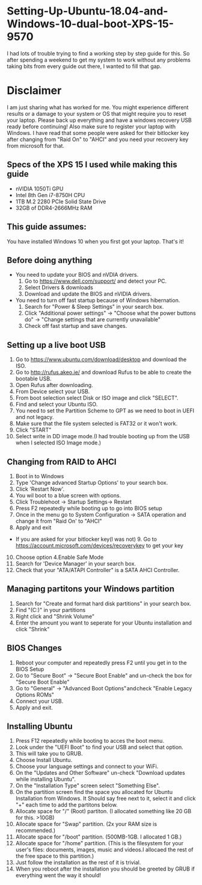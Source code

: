 # Setting-Up-Ubuntu-18.04-and-Windows-10-dual-boot-XPS-15-9570
I had lots of trouble trying to find a working step by step guide for this. So after spending a weekend to get my system to work without any problems taking bits from every guide out there, I wanted to fill that gap.
# Disclaimer
I am just sharing what has worked for me. You might experience different results or a damage to your system or OS that might require you to reset your laptop. Please back up everything and have a windows recovery USB ready before continuing! Also make sure to register your laptop with Windows. I have read that some people were asked for their bitlocker key after changing from "Raid On" to "AHCI" and you need your recovery key from microsoft for that.
## Specs of the XPS 15 I used while making this guide
  * nVIDIA 1050Ti GPU
  * Intel 8th Gen i7-8750H CPU
  * 1TB M.2 2280 PCIe Solid State Drive
  * 32GB of DDR4-2666MHz RAM
## This guide assumes:
You have installed Windows 10 when you first got your laptop.
That's it!
## Before doing anything
* You need to update your BIOS and nVDIA drivers.
    1. Go to https://www.dell.com/support/ and detect your PC.
    2. Select Drivers & downloads
    3. Download and update the BIOS and nVIDIA drivers.
* You need to turn off fast startup because of Windows hibernation.
    1. Search for "Power & Sleep Settings" in your search box.
    2. Click "Additional power settings" ->  "Choose what the power buttons do" -> "Change settings that are currently unavailable"
    3. Check off fast startup and save changes.
## Setting up a live boot USB
  1. Go to https://www.ubuntu.com/download/desktop and download the ISO.
  2. Go to http://rufus.akeo.ie/ and download Rufus to be able to create the bootable USB.
  3. Open Rufus after downloading.
  5. From Device select your USB.
  4. From boot selection select Disk or ISO image and click "SELECT".
  5. Find and select your Ubuntu ISO.
  6. You need to set the Partition Scheme to GPT as we need to boot in UEFI and not legacy.
  7. Make sure that the file system selected is FAT32 or it won't work.
  8. Click "START"
  9. Select write in DD image mode.(I had trouble booting up from the USB when I selected ISO Image mode.)
## Changing from RAID to AHCI
  1. Boot in to Windows
  2. Type 'Change advanced Startup Options' to your search box.
  3. Click 'Restart Now'.
  4. You wil boot to a blue screen with options.
  5. Click Troublehoot -> Startup Settings-> Restart
  6. Press F2 repeatedly while booting up to go into BIOS setup
  7. Once in the menu go to System Configuration -> SATA operation and change it from "Raid On' to "AHCI"
  8. Apply and exit
  * If you are asked for your bitlocker key(I was not)
    9. Go to https://account.microsoft.com/devices/recoverykey to get your key
  10. Choose option 4.Enable Safe Mode
  11. Search for 'Device Manager' in your search box.
  12. Check that your "ATA/ATAPI Controller" is a SATA AHCI Controller.
## Managing partitons your Windows partition
  1. Search for "Create and format hard disk partitions" in your search box.
  2. Find "(C:)" in your partitions
  3. Right click and "Shrink Volume"
  4. Enter the amount you want to seperate for your Ubuntu installation and click "Shrink"
## BIOS Changes
  1. Reboot your computer and repeatedly press F2 until you get in to the BIOS Setup
  2. Go to "Secure Boot" -> "Secure Boot Enable" and un-check the box for "Secure Boot Enable"
  3. Go to "General" -> "Advanced Boot Options" and check "Enable Legacy Options ROMs"
  4. Connect your USB.
  5. Apply and exit.
## Installing Ubuntu
  1. Press F12 repeatedly while booting to acces the boot menu.
  2. Look under the "UEFI Boot" to find your USB and select that option.
  3. This will take you to GRUB.
  4. Choose Install Ubuntu.
  5. Choose your language settings and connect to your WiFi.
  6. On the "Updates and Other Software" un-check "Download updates while installing Ubuntu".
  7. On the "Installation Type" screen select "Something Else".
  8. On the partition screen find the space you allocated for Ubuntu Installation from Windows. It Should say free next to it, select it and click "+" each time to add the partitons below.
  9. Allocate space for "/" (Root) partiton. (I allocated something like 20 GB for this. >10GB)
  10. Allocate space for "Swap" partition. (2x your RAM size is recommended.)
  11. Allocate space for "/boot" partition. (500MB-1GB. I allocated 1 GB.)
  12. Allocate space for "/home" partition. (This is the filesystem for your user's files: documents, images, music and videos.I allocaed the rest of the free space to this partition.)
  13. Just follow the installation as the rest of it is trivial.
  14. When you reboot after the installation you should be greeted by GRUB if everything went the way it should!
 
  
